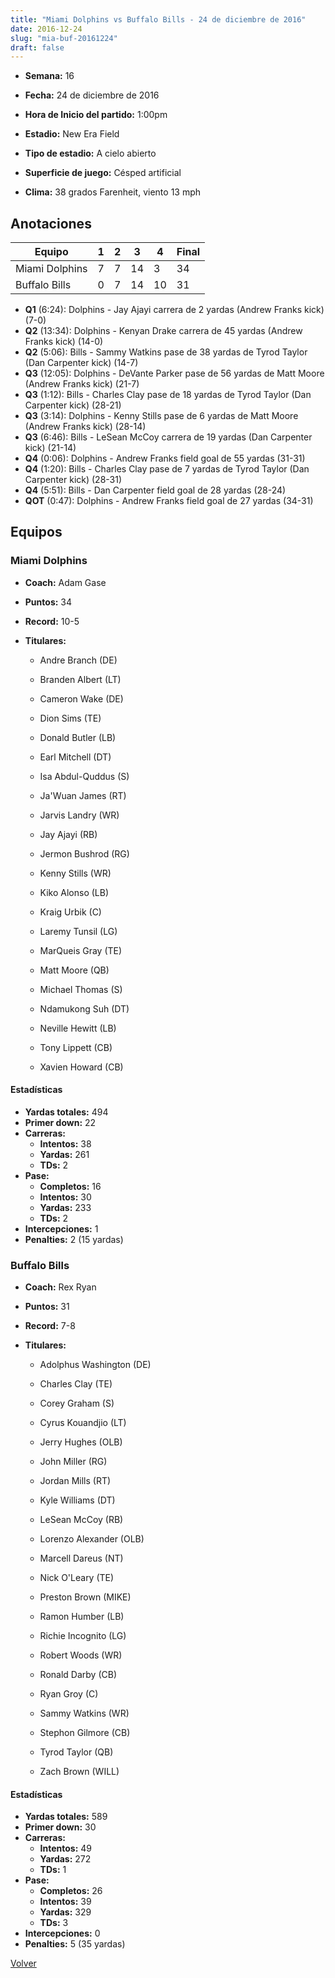 ```yaml
---
title: "Miami Dolphins vs Buffalo Bills - 24 de diciembre de 2016"
date: 2016-12-24
slug: "mia-buf-20161224"
draft: false
---
```


* **Semana:** 16
* **Fecha:** 24 de diciembre de 2016

* **Hora de Inicio del partido:** 1:00pm
* **Estadio:** New Era Field
* **Tipo de estadio:** A cielo abierto
* **Superficie de juego:** Césped artificial
* **Clima:** 38 grados Farenheit, viento 13 mph





## Anotaciones
| Equipo | 1 | 2 | 3 | 4 | Final |
|--------|---|---|---|---|-------|
| Miami Dolphins  | 7 | 7 | 14 | 3  | 34 |
| Buffalo Bills  | 0 | 7 | 14 | 10  | 31 |
* **Q1** (6:24): Dolphins - Jay Ajayi carrera de 2 yardas (Andrew Franks kick) (7-0)
* **Q2** (13:34): Dolphins - Kenyan Drake carrera de 45 yardas (Andrew Franks kick) (14-0)
* **Q2** (5:06): Bills - Sammy Watkins pase de 38 yardas de Tyrod Taylor (Dan Carpenter kick) (14-7)
* **Q3** (12:05): Dolphins - DeVante Parker pase de 56 yardas de Matt Moore (Andrew Franks kick) (21-7)
* **Q3** (1:12): Bills - Charles Clay pase de 18 yardas de Tyrod Taylor (Dan Carpenter kick) (28-21)
* **Q3** (3:14): Dolphins - Kenny Stills pase de 6 yardas de Matt Moore (Andrew Franks kick) (28-14)
* **Q3** (6:46): Bills - LeSean McCoy carrera de 19 yardas (Dan Carpenter kick) (21-14)
* **Q4** (0:06): Dolphins - Andrew Franks field goal de 55 yardas (31-31)
* **Q4** (1:20): Bills - Charles Clay pase de 7 yardas de Tyrod Taylor (Dan Carpenter kick) (28-31)
* **Q4** (5:51): Bills - Dan Carpenter field goal de 28 yardas (28-24)
* **QOT** (0:47): Dolphins - Andrew Franks field goal de 27 yardas (34-31)


## Equipos


### Miami Dolphins
* **Coach:** Adam Gase
* **Puntos:** 34
* **Record:** 10-5
* **Titulares:** 

  * Andre Branch (DE) 

  * Branden Albert (LT) 

  * Cameron Wake (DE) 

  * Dion Sims (TE) 

  * Donald Butler (LB) 

  * Earl Mitchell (DT) 

  * Isa Abdul-Quddus (S) 

  * Ja'Wuan James (RT) 

  * Jarvis Landry (WR) 

  * Jay Ajayi (RB) 

  * Jermon Bushrod (RG) 

  * Kenny Stills (WR) 

  * Kiko Alonso (LB) 

  * Kraig Urbik (C) 

  * Laremy Tunsil (LG) 

  * MarQueis Gray (TE) 

  * Matt Moore (QB) 

  * Michael Thomas (S) 

  * Ndamukong Suh (DT) 

  * Neville Hewitt (LB) 

  * Tony Lippett (CB) 

  * Xavien Howard (CB) 

#### Estadísticas
* **Yardas totales:** 494
* **Primer down:** 22
* **Carreras:**
  * **Intentos:** 38
  * **Yardas:** 261
  * **TDs:** 2
* **Pase:**
  * **Completos:** 16
  * **Intentos:** 30
  * **Yardas:** 233
  * **TDs:** 2
* **Intercepciones:** 1
* **Penalties:** 2 (15 yardas)

### Buffalo Bills
* **Coach:** Rex Ryan
* **Puntos:** 31
* **Record:** 7-8
* **Titulares:** 

  * Adolphus Washington (DE) 

  * Charles Clay (TE) 

  * Corey Graham (S) 

  * Cyrus Kouandjio (LT) 

  * Jerry Hughes (OLB) 

  * John Miller (RG) 

  * Jordan Mills (RT) 

  * Kyle Williams (DT) 

  * LeSean McCoy (RB) 

  * Lorenzo Alexander (OLB) 

  * Marcell Dareus (NT) 

  * Nick O'Leary (TE) 

  * Preston Brown (MIKE) 

  * Ramon Humber (LB) 

  * Richie Incognito (LG) 

  * Robert Woods (WR) 

  * Ronald Darby (CB) 

  * Ryan Groy (C) 

  * Sammy Watkins (WR) 

  * Stephon Gilmore (CB) 

  * Tyrod Taylor (QB) 

  * Zach Brown (WILL) 

#### Estadísticas
* **Yardas totales:** 589
* **Primer down:** 30
* **Carreras:**
  * **Intentos:** 49
  * **Yardas:** 272
  * **TDs:** 1
* **Pase:**
  * **Completos:** 26
  * **Intentos:** 39
  * **Yardas:** 329
  * **TDs:** 3
* **Intercepciones:** 0
* **Penalties:** 5 (35 yardas)


[Volver](/historia/2016)
